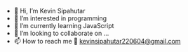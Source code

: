- 👋 Hi, I’m Kevin Sipahutar
- 👀 I’m interested in programming
- 🌱 I’m currently learning JavaScript
- 💞️ I’m looking to collaborate on ...
- 📫 How to reach me 
      💌 kevinsipahutar220604@gmail.com

<!---
vinss-droid/vinss-droid is a ✨ special ✨ repository because its `README.md` (this file) appears on your GitHub profile.
You can click the Preview link to take a look at your changes.
--->
